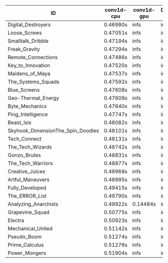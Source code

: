 |ID|conv1d-cpu|conv1d-gpu|DWSPConv2D-gpu|gemm-gpu|avg|
|-|-|-|-|-|-|
|Digital_Destroyers|0.46980s|infs|infs|4.50490s|infs|
|Loose_Screws|0.47051s|infs|infs|6.62686s|infs|
|Smalltalk_Dribble|0.47194s|infs|infs|4.44807s|infs|
|Freak_Gravity|0.47294s|infs|infs|4.63018s|infs|
|Remote_Connections|0.47486s|infs|infs|4.64938s|infs|
|Key_to_Innovation|0.47520s|infs|infs|4.59773s|infs|
|Maidens_of_Maya|0.47537s|infs|infs|4.62533s|infs|
|The_Systems_Squads|0.47592s|infs|infs|7.01852s|infs|
|Blue_Screens|0.47608s|infs|infs|4.47759s|infs|
|Geo-Thermal_Energy|0.47609s|infs|infs|4.53766s|infs|
|Byte_Mechanics|0.47640s|infs|infs|4.51529s|infs|
|Ping_Intelligence|0.47747s|infs|infs|4.53890s|infs|
|Beast_Isis|0.48082s|infs|infs|4.51916s|infs|
|Skyhook_DimensionThe_Spin_Doodles|0.48101s|infs|infs|4.56912s|infs|
|Tech_Connect|0.48131s|infs|infs|4.67608s|infs|
|The_Tech_Wizards|0.48742s|infs|infs|4.60645s|infs|
|Gonzo_Brutes|0.48831s|infs|infs|4.49013s|infs|
|The_Tech_Warriors|0.48877s|infs|infs|4.61392s|infs|
|Creative_Juices|0.48968s|infs|infs|4.63638s|infs|
|Artful_Maneuvers|0.48995s|infs|infs|4.61721s|infs|
|Fully_Developed|0.49415s|infs|infs|7.04935s|infs|
|The_ERROR_List|0.49790s|infs|infs|4.56473s|infs|
|Analyzing_Anarchists|0.49922s|0.14484s|infs|4.61854s|infs|
|Grapevine_Squad|0.50775s|infs|infs|4.57982s|infs|
|Electra|0.50923s|infs|infs|4.63303s|infs|
|Mechanical_United|0.51142s|infs|infs|4.84094s|infs|
|Pseudo_Boom|0.51274s|infs|infs|4.50570s|infs|
|Prime_Calculus|0.51276s|infs|infs|4.69512s|infs|
|Power_Mongers|0.51904s|infs|infs|4.57879s|infs|
